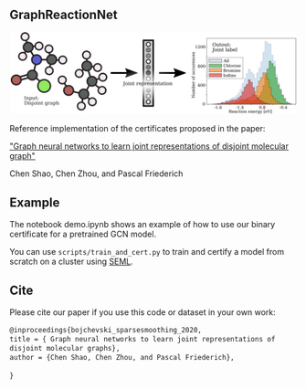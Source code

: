 ## GraphReactionNet


<p align="center">
<img src="images/figure1_v2.png" width="500">

Reference implementation of the certificates proposed in the paper:

["Graph neural networks to learn joint representations of disjoint molecular graph"](https://arxiv.org/)

Chen Shao, Chen Zhou, and Pascal Friederich

## Example
The notebook demo.ipynb shows an example of how to use our binary certificate for a pretrained GCN model. 

You can use `scripts/train_and_cert.py` to train and certify a model from scratch on a cluster using [SEML](https://github.com/TUM-DAML/seml).

## Cite
Please cite our paper if you use this code or dataset in your own work:

```
@inproceedings{bojchevski_sparsesmoothing_2020,
title = { Graph neural networks to learn joint representations of disjoint molecular graphs},
author = {Chen Shao, Chen Zhou, and Pascal Friederich},

}
```